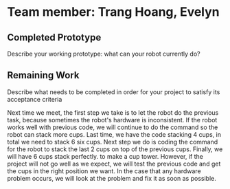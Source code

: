 # Team member: Trang Hoang, Evelyn

## Completed Prototype

Describe your working prototype: what can your robot currently do?

## Remaining Work

Describe what needs to be completed in order for your project to satisfy its acceptance criteria

Next time we meet, the first step we take is to let the robot do the previous task, because sometimes the robot's hardware is inconsistent. If the robot works well with previous code, we will continue to do the command so the robot can stack more cups. Last time, we have the code stacking 4 cups, in total we need to stack 6 six cups. Next step we do is coding the command for the robot to stack the last 2 cups on top of the previous cups. Finally, we will have 6 cups stack perfectly. to make a cup tower. However, if the project will not go well as we expect, we will test the previous code and get the cups in the right position we want. In the case that any hardware problem occurs, we will look at the problem and fix it as soon as possible.  